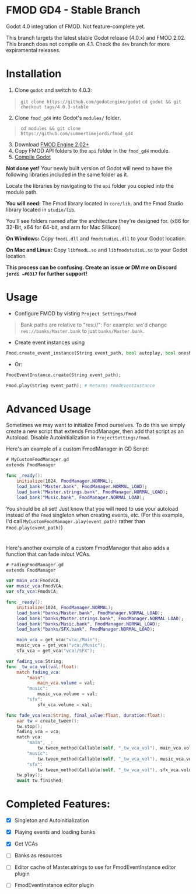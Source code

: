 # FMOD GD4 - Stable Branch
Godot 4.0 integration of FMOD. Not feature-complete yet.

This branch targets the latest stable Godot release (4.0.x) and FMOD 2.02.
This branch does not compile on 4.1. Check the `dev` branch for more expiramental releases.
# Installation
1. Clone `godot` and switch to 4.0.3:
> `git clone https://github.com/godotengine/godot`
> `cd godot && git checkout tags/4.0.3-stable`
2. Clone `fmod_gd4` into Godot's `modules/` folder.
> `cd modules && git clone https://github.com/summertimejordi/fmod_gd4`
3. Download [FMOD Engine 2.02+](https://www.fmod.com/download#FMOD%20Engine-select)
4. Copy FMOD API folders to the `api` folder in the `fmod_gd4` module.
5. [Compile Godot](https://docs.godotengine.org/en/stable/development/compiling/introduction_to_the_buildsystem.html?highlight=compile)

**Not done yet!**
Your newly built version of Godot will need to have the following libraries included in the same folder as it.

Locate the libraries by navigating to the `api` folder you copied into the module path.

**You will need:**
		The Fmod library located in `core/lib`, and the Fmod Studio library located in `studio/lib`.

You'll see folders named after the architecture they're designed for. (x86 for 32-Bit, x64 for 64-bit, and arm for Mac Sillicon)

**On Windows:**
	Copy `fmodL.dll` and `fmodstudioL.dll` to your Godot location.

**On Mac and Linux:**
	Copy `libfmodL.so` and `libfmodstudioL.so` to your Godot location.

**This process can be confusing. Create an issue or DM me on Discord `jordi ★#0317` for further support!**

# Usage
* Configure FMOD by visting `Project Settings/Fmod`
> Bank paths are relative to "res://": For example: we'd change `res://banks/Master.bank` to just `banks/Master.bank`.
* Create event instances using
```py
Fmod.create_event_instance(String event_path, bool autoplay, bool oneshot); # Returns FmodEventInstance
```
* Or:
```py
FmodEventInstance.create(String event_path);
```
```py
Fmod.play(String event_path); # Returns FmodEventInstance
```

# Advanced Usage
Sometimes we may want to initialize Fmod ourselves.
To do this we simply create a new script that extends FmodManager, then add that script as an Autoload. Disable Autoinitialization in `ProjectSettings/Fmod`.

Here's an example of a custom FmodManager in GD Script:
```swift
# MyCustomFmodManager.gd
extends FmodManager

func _ready():
	initialize(1024, FmodManager.NORMAL);
	load_bank("Master.bank", FmodManager.NORMAL_LOAD);
	load_bank("Master.strings.bank", FmodManager.NORMAL_LOAD);
	load_bank("Music.bank", FmodManager.NORMAL_LOAD);
```
You should be all set! Just know that you will need to use your autoload instead of the `Fmod` singleton when creating events, etc. (For this example, I'd call `MyCustomFmodManager.play(event_path)` rather than `Fmod.play(event_path)`)
#
Here's another example of a custom FmodManager that also adds a function that can fade in/out VCAs.
```swift
# FadingFmodManager.gd
extends FmodManager

var main_vca:FmodVCA;
var music_vca:FmodVCA;
var sfx_vca:FmodVCA;

func _ready():
	initialize(1024, FmodManager.NORMAL);
	load_bank("banks/Master.bank", FmodManager.NORMAL_LOAD);
	load_bank("banks/Master.strings.bank", FmodManager.NORMAL_LOAD);
	load_bank("banks/Music.bank", FmodManager.NORMAL_LOAD);
	load_bank("banks/SFX.bank", FmodManager.NORMAL_LOAD);

	main_vca = get_vca("vca:/Main");
	music_vca = get_vca("vca:/Music");
	sfx_vca = get_vca("vca:/SFX");

var fading_vca:String;
func _tw_vca_vol(val:float):
	match fading_vca:
		"main":
			main_vca.volume = val;
		"music":
			music_vca.volume = val;
		"sfx":
			sfx_vca.volume = val;

func fade_vca(vca:String, final_value:float, duration:float):
	var tw = create_tween();
	tw.stop();
	fading_vca = vca;
	match vca:
		"main", _:
			tw.tween_method(Callable(self, "_tw_vca_vol"), main_vca.volume, final_value, duration);
		"music":
			tw.tween_method(Callable(self, "_tw_vca_vol"), music_vca.volume, final_value, duration);
		"sfx":
			tw.tween_method(Callable(self, "_tw_vca_vol"), sfx_vca.volume, final_value, duration);
	tw.play();
	await tw.finished;
```


# Completed Features:
- [x] Singleton and Autoinitialization
- [x] Playing events and loading banks
- [x] Get VCAs
- [ ] Banks as resources
- [ ] Editor cache of Master.strings to use for FmodEventInstance editor plugin
- [ ] FmodEventInstance editor plugin

